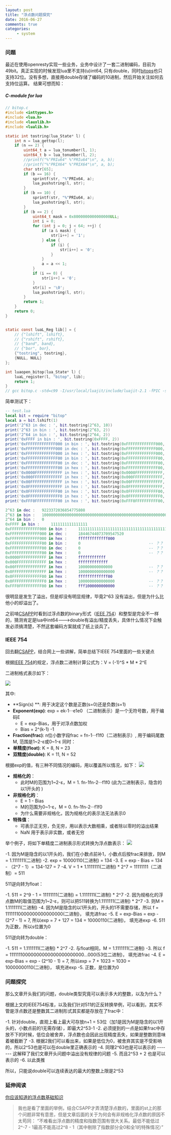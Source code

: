 ```yaml
---
layout: post
title: "浮点数问题探究"
date: 2016-06-27
comments: true
categories:
     - system
---
```


### 问题
最近在使用openresty实现一些业务，业务中设计了一套二进制编码，目前为49bit。真正实现的时候发现lua里不支持(u)int64, 只有double，同时[bitops](http://bitop.luajit.org/api.html)也只支持32位。没有多想，直接用double存储了编码的10进制，然后开始关注如何去支持位运算。
结果可想而知：

##### C-module for lua
```c
// bitop.c
#include <inttypes.h>
#include <lua.h>
#include <lauxlib.h>
#include <lualib.h>

static int tostring(lua_State* l) {
    int n = lua_gettop(l);
    if (n == 2) {
        uint64_t a = lua_tonumber(l, 1);
        uint64_t b = lua_tonumber(l, 2);
        //printf("%"PRIu64" %"PRIu64"\n", a, b);
        //printf("%"PRIX64" %"PRIX64"\n", a, b);
        char str[65];
        if (b == 16) {
            sprintf(str, "%"PRIx64, a);
            lua_pushstring(l, str);
        }
        if (b == 10) {
            sprintf(str, "%"PRIu64, a);
            lua_pushstring(l, str);
        }
        if (b == 2) {
            uint64_t mask = 0x8000000000000000ULL;
            int i = 0;
            for (int j = 0; j < 64; ++j) {
                if (a & mask) {
                    str[i++] = '1';
                } else {
                    if (i) {
                        str[i++] = '0';
                    }
                }
                a = a << 1;
            }
            if (i == 0) {
                str[i++] = '0';
            }
            str[i] = '\0';
            lua_pushstring(l, str);
        }
        return 1;
    }
    return 0;
}


static const luaL_Reg lib[] = {
    // {"lshift", lshift},
    // {"rshift", rshift},
    // {"band", band},
    // {"bor", bor},
    {"tostring", tostring},
    {NULL, NULL}
};

int luaopen_bitop(lua_State* l) {
    luaL_register(l, "bitop", lib);
    return 1;
}
// gcc bitop.c -std=c99 -I/usr/local/luajit/include/luajit-2.1 -fPIC -shared -o bitop.so
```
简单测试下：
```lua
-- test.lua
local bit = require "bitop"
local a = bit.lshift(1)
print('2^63 in dec : ', bit.tostring(2^63, 10))
print('2^63 in bin : ', bit.tostring(2^63, 2))
print('2^64 in bin : ', bit.tostring(2^64, 2))
print('0xFFFF in bin : ', bit.tostring(0xFFFF, 2))
print('0xFFFFFFFFFFFFF000 in bin : ', bit.tostring(0xFFFFFFFFFFFFF000, 2))
print('0xFFFFFFFFFFFFF000 in dec : ', bit.tostring(0xFFFFFFFFFFFFF000, 10))
print('0xFFFFFFFFFFFFF000 in hex : ', bit.tostring(0xFFFFFFFFFFFFF000, 16))
print('0xFFFFFFFFFFFFFF00 in bin : ', bit.tostring(0xFFFFFFFFFFFFFF00, 2)) 
print('0xFFFFFFFFFFFFFF00 in dec : ', bit.tostring(0xFFFFFFFFFFFFFF00, 10))
print('0xFFFFFFFFFFFFFF00 in hex : ', bit.tostring(0xFFFFFFFFFFFFFF00, 16))
print('0x0000FFFFFFFFFFFF in hex : ', bit.tostring(0x0000FFFFFFFFFFFF, 16))
print('0x000FFFFFFFFFFFFF in hex : ', bit.tostring(0x000FFFFFFFFFFFFF, 16))
print('0x00FFFFFFFFFFFFFF in hex : ', bit.tostring(0x00FFFFFFFFFFFFFF, 16))
print('0x0FFFFFFFFFFFFFFF in hex : ', bit.tostring(0x0FFFFFFFFFFFFFFF, 16))
print('0x0FFFFFFFFFFFFF00 in hex : ', bit.tostring(0x0FFFFFFFFFFFFF00, 16))
print('0x0FFFFFFFFFFFFFF0 in hex : ', bit.tostring(0x0FFFFFFFFFFFFFF0, 16))
print('0xFFF0FFFFFFFFFF00 in hex : ', bit.tostring(0xFFF0FFFFFFFFFF00, 16))
```

```lua
2^63 in dec : 	9223372036854775808
2^63 in bin : 	1000000000000000000000000000000000000000000000000000000000000000
2^64 in bin : 	0
0xFFFF in bin : 	1111111111111111
0xFFFFFFFFFFFFF000 in bin : 	1111111111111111111111111111111111111111111111111111000000000000
0xFFFFFFFFFFFFF000 in dec : 	18446744073709547520
0xFFFFFFFFFFFFF000 in hex : 	fffffffffffff000
0xFFFFFFFFFFFFFF00 in bin : 	0                              -- ？？
0xFFFFFFFFFFFFFF00 in dec : 	0                              -- ？？
0xFFFFFFFFFFFFFF00 in hex : 	0                              -- ？？
0x0000FFFFFFFFFFFF in hex : 	ffffffffffff                              
0x000FFFFFFFFFFFFF in hex : 	fffffffffffff                              
0x00FFFFFFFFFFFFFF in hex : 	100000000000000                -- ？？
0x0FFFFFFFFFFFFFFF in hex : 	1000000000000000               -- ？？
0x0FFFFFFFFFFFFF00 in hex : 	fffffffffffff00
0x0FFFFFFFFFFFFFF0 in hex : 	1000000000000000               -- ？？
0xFFF0FFFFFFFFFF00 in hex : 	fff1000000000000               -- ？？

```
很明显是发生了溢出，但是却没有明显规律，毕竟2^63 没有溢出，但是为什么比他小的却溢出了。

之前啃[CSAPP](https://book.douban.com/subject/1230413/)时看到过浮点数的binary形式（[IEEE 754](https://en.wikipedia.org/wiki/IEEE_floating_point)）和整型是完全不一样的，猜测肯定是lua中int64--->double有溢出/精度丢失，具体什么情况下会触发必须搞清楚，不然这套编码方案就成了纸上谈兵了。

### IEEE 754
回去翻[CSAPP](https://book.douban.com/subject/1230413/)，结合网上一些讲解，简单总结下IEEE 754里面的一些关键点

根据[IEEE 754](https://en.wikipedia.org/wiki/IEEE_floating_point)的规定，浮点数二进制计算公式为：V = (-1)^S * M * 2^E

二进制格式表示如下：

![](/images/blog_images/float.png)

其中:

- **Sign(s) **:  用于决定这个数是正数(s=0)还是负数(s=1)
- **Exponent(exp)**:  exp = ek-1···e1e0 （二进制表示）是一个无符号数，用于编码E
    - E = exp-Bias，用于对浮点数加权
    - Bias = 2^(k-1) -1
- **Fraction(frac)**:  n位小数字段frac = fn-1···f1f0（二进制表示）, 用于编码尾数M, 范围是1~2-ε或0~1-ε
同时：
- **单精度(float)**: K = 8, N = 23
- **双精度(double)**: K = 11, N = 52

根据exp的值，有三种不同情况的编码，用以覆盖所以情况，如下：
![](/images/blog_images/float1.png)

- **规格化的**：
    - 此时M的范围为1~2-ε，M = 1. fn-1fn-2···f1f0 (此为二进制表示，隐含的以1开头的 )
- **非规格化的**：
	- E = 1 - Bias
	- M的范围为0~1-ε，M =  0. fn-1fn-2···f1f0
	- 为什么需要非规格化，因为规格化的表示法无法表示0
- **特殊值**：
	- 可表示正无穷，负无穷，用以表示大数相乘，或者除以零时的溢出结果
	- NaN 用于表示非实数，或者无穷




举个例子，将如下单精度二进制表示形式转换为浮点数表示：
![](/images/blog_images/float2.png)

-1. 因为M是隐含的以1开头的，我们在小数点前补1，小数点后按frac来排放，则M = 1.1111111(二进制) 
-2. exp = 10000110(二进制) = 134
-3. E = exp - Bias = 134 - （2^7 - 1）= 134-127 = 7
-4. V = 1 * 1.1111111(二进制) * 2^7 = 11111111（二进制）= 511

511逆向转为float：

-1. 511 = 2^9 - 1 = 11111111(二进制) = 1.1111111(二进制) * 2^7
-2. 因为规格化的浮点数M的取值范围为1~2-ε，则可以把511转换为1.1111111(二进制) * 2^7
-3. 则M = 1.1111111(二进制)
-4. 因为M是隐含的以1开头的，开头的1不需要存储，所以 f = 11111110000000000000000(二进制)， 填充进frac
-5. E = exp-Bias = exp - (2^7 - 1) = 7, 所以exp = 7 + 127 = 134 = 10000110(二进制)， 填充进exp
-6. 511为正数，所以s位置为0

511逆向转为double：

-1. 511 = 1.1111111(二进制) * 2^7
-2. 与float相同，M =  1.1111111(二进制)
-3. 所以 f = 11111110000000000000000000000...000(53位二进制)， 填充进frac
-4. E = exp-Bias = exp - (2^10 - 1) = 7, 所以exp = 7 + 1023 = 1030 = 10000000110(二进制)， 填充进exp
-5. 正数，是位置为0


### 问题探究

那么文章开头我们的问题，double类型究竟可以表示多大的整数，以及为什么？

根据上文的IEEE754标准，以及我们针对511的正反转换举例，可以看到，其实不管是浮点数还是整数其二进制形式其实都是存放在了frac中：

-1. 针对double，直观上看上最大可存放n+1 = 53位（加1是因为M是隐含的以1开头的，小数点前的1无需存储），即最大2^53-1
-2. 必须提到的一点是如果frac中存放不下的时候，低位会被舍弃，浮点数也会因此出现精度丢失，如果是整数则意味着被截断了
-3. 根据2我们可以看出来，如果是低位为0，被舍弃其实是不受影响的，所以2^53也是可以在double里正确表示的
-4. 同理2^63也是可以表示的 ------- 这解释了我们文章开头问题中溢出没有规律的问题
-5. 而且2^53 + 2 也是可以表示的
-6. 以此类推

所以，只能说double可以连续表达的最大的整数上限是2^53

### 延伸阅读

[你应该知道的浮点数基础知识](http://cenalulu.github.io/linux/about-denormalized-float-number/) 

>我也是看了里面的举例，结合CSAPP才弄清楚浮点数的，里面的st上的那个问题非常有意思，但是文章后面的关于为何会有非规格化浮点数的原因不太苟同：
“不难看出浮点数的精度和指数范围有很大关系。最低不能低过2^-7 - 1最高不能高过2^8 - 1（其中剔除了指数部分全0和全1的特殊情况）”
